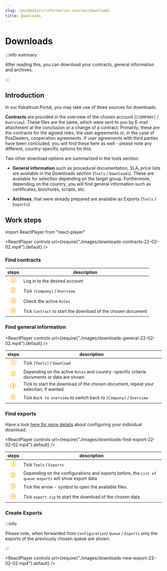 ```yaml
---
slug: /posdealers/information-sources/downloads
title: Downloads
---
```

# Downloads

:::info summary

After reading this, you can download your contracts, general information and archives.

:::

## Introduction
In our fiskaltrust.Portal, you may take use of three sources for downloads. 

**Contracts** are provided in the overview of the chosen account (`[COMPANY]` / `Overview`). These files are the same, which were sent to you by E-mail attachment at the conclusion or a change of a contract. Primarily, these are the contracts for the agreed roles, the user agreements or, in the case of PosDealers, cooperation agreements. If user agreements with third parties have been concluded, you will find these here as well - please note any different, country-specific options for this. 

Two other download options are summarized in the tools section:  
* **General information** such as procedural documentation, SLA, price lists are available in the Downloads section (`Tools` / `Downloads`). These are available for selection depending on the target group. Furthermore, depending on the country, you will find general information such as certificates, brochures, scripts, etc.

* **Archives**, that were already prepared are available as Exports (`Tools` / `Exports`).

## Work steps

import ReactPlayer from "react-player"

<ReactPlayer controls url={require("./images/downloads-contracts-22-02-02.mp4").default} /><br />

### Find contracts

| steps | description                                                                                                                |
|:----------------------:|-------------------------------------------------------------------------------------------------------------------------------------|
|![Number 1](images/Numbers/circle-1o.png) |Log in to the desired account |
|![Number 2](images/Numbers/circle-2o.png) |Tick `[Company]` / `Overview` |
|![Number 3](images/Numbers/circle-3o.png) |Check the active `Roles`   |
|![Number 4](images/Numbers/circle-4o.png)|Tick `Contract` to start the download of the chosen document  |

### Find general information


<ReactPlayer controls url={require("./images/downloads-general-22-02-02.mp4").default} /><br />


| steps | description                                                                                                                |
|:----------------------:|-------------------------------------------------------------------------------------------------------------------------------------|
|![Number 1](images/Numbers/circle-1o.png) |Tick `[Tools]` / `Download` |
|![Number 2](images/Numbers/circle-2o.png) |Depending on the active `Roles` and country-specific criteria documents or data are shown |
|![Number 3](images/Numbers/circle-3o.png) |Tick to start the download of the chosen document, repeat your selection, if wanted.   |
|![Number 4](images/Numbers/circle-4o.png)|Tick `Back to overview` to switch back to `[Company]` / `Overview`  |

### Find exports

Have a look [here for more details](exports) about configuring your individual download. 


<ReactPlayer controls url={require("./images/downloads-find-export-22-02-02.mp4").default} /><br />


| steps | description                                                                                                                |
|:----------------------:|-------------------------------------------------------------------------------------------------------------------------------------|
|![Number 1](images/Numbers/circle-1o.png) |Tick `Tools` / `Exports` |
|![Number 2](images/Numbers/circle-2o.png) |Depending on the configurations and exports before, the `List of queue exports` will show export data |
|![Number 3](images/Numbers/circle-3o.png) |Tick the arrow - symbol to open the available files.   |
|![Number 4](images/Numbers/circle-4o.png)|Tick `export.zip` to start the download of the chosen data  |


### Create Exports

:::info 

Please note, when forwarded from `Configuration`/ `Queue` / `Exports` only the exports of the previously chosen queue are shown. 


:::

<ReactPlayer controls url={require("./images/downloads-new-export-22-02-02.mp4").default} /><br />

